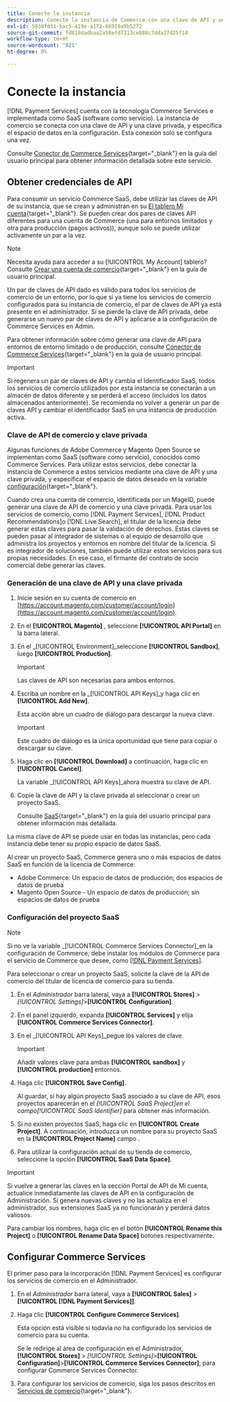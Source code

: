```yaml
---
title: Conecte la instancia
description: Conecte la instancia de Commerce con una clave de API y una clave privada, y especifique el espacio de datos en la configuración.
exl-id: 5038fd31-bac5-419e-a172-66919a9b5272
source-git-commit: fd818dadbaa2a58efd7313ce888c7dda27d25f14
workflow-type: tm+mt
source-wordcount: '921'
ht-degree: 0%

---
```


# Conecte la instancia

[!DNL Payment Services] cuenta con la tecnología Commerce Services e implementada como SaaS (software como servicio). La instancia de comercio se conecta con una clave de API y una clave privada, y especifica el espacio de datos en la configuración. Esta conexión solo se configura una vez.

Consulte [Conector de Commerce Services](https://docs.magento.com/user-guide/system/saas.html){target=&quot;_blank&quot;} en la guía del usuario principal para obtener información detallada sobre este servicio.

## Obtener credenciales de API

Para consumir un servicio Commerce SaaS, debe utilizar las claves de API de su instancia, que se crean y administran en su [El tablero Mi cuenta](https://account.magento.com/customer/account/login){target=&quot;_blank&quot;}. Se pueden crear dos pares de claves API diferentes para una cuenta de Commerce (una para entornos limitados y otra para producción (pagos activos)), aunque solo se puede utilizar activamente un par a la vez.

>[!NOTE]
>
>Necesita ayuda para acceder a su [!UICONTROL My Account] tablero? Consulte [Crear una cuenta de comercio](https://docs.magento.com/user-guide/magento/magento-account-create.html){target=&quot;_blank&quot;} en la guía de usuario principal.

Un par de claves de API dado es válido para todos los servicios de comercio de un entorno, por lo que si ya tiene los servicios de comercio configurados para su instancia de comercio, el par de claves de API ya está presente en el administrador. Si se pierde la clave de API privada, debe generarse un nuevo par de claves de API y aplicarse a la configuración de Commerce Services en Admin.

Para obtener información sobre cómo generar una clave de API para entornos de entorno limitado o de producción, consulte [Conector de Commerce Services](https://docs.magento.com/user-guide/system/saas.html){target=&quot;_blank&quot;} en la guía de usuario principal.

>[!IMPORTANT]
>
>Si regenera un par de claves de API y cambia el Identificador SaaS, todos los servicios de comercio utilizados por esta instancia se conectarán a un almacén de datos diferente y se perderá el acceso (incluidos los datos almacenados anteriormente). Se recomienda no volver a generar un par de claves API y cambiar el identificador SaaS en una instancia de producción activa.

### Clave de API de comercio y clave privada

Algunas funciones de Adobe Commerce y Magento Open Source se implementan como SaaS (software como servicio), conocidos como Commerce Services. Para utilizar estos servicios, debe conectar la instancia de Commerce a estos servicios mediante una clave de API y una clave privada, y especificar el espacio de datos deseado en la variable [configuración](https://docs.magento.com/user-guide/configuration/services/saas.html){target=&quot;_blank&quot;}.

Cuando crea una cuenta de comercio, identificada por un MageID, puede generar una clave de API de comercio y una clave privada. Para usar los servicios de comercio, como [!DNL Payment Services], [!DNL Product Recommendations]o [!DNL Live Search], el titular de la licencia debe generar estas claves para pasar la validación de derechos. Estas claves se pueden pasar al integrador de sistemas o al equipo de desarrollo que administra los proyectos y entornos en nombre del titular de la licencia. Si es integrador de soluciones, también puede utilizar estos servicios para sus propias necesidades. En ese caso, el firmante del contrato de socio comercial debe generar las claves.

### Generación de una clave de API y una clave privada

1. Inicie sesión en su cuenta de comercio en [https://account.magento.com/customer/account/login](https://account.magento.com/customer/account/login).
1. En el **[!UICONTROL Magento]** , seleccione **[!UICONTROL API Portal]** en la barra lateral.
1. En el _[!UICONTROL Environment]_seleccione **[!UICONTROL Sandbox]**, luego **[!UICONTROL Production]**.

   >[!IMPORTANT]
   >
   >Las claves de API son necesarias para ambos entornos.

1. Escriba un nombre en la _[!UICONTROL API Keys]_y haga clic en **[!UICONTROL Add New]**.

   Esta acción abre un cuadro de diálogo para descargar la nueva clave.

   >[!IMPORTANT]
   >
   >Este cuadro de diálogo es la única oportunidad que tiene para copiar o descargar su clave.

1. Haga clic en **[!UICONTROL Download]** a continuación, haga clic en **[!UICONTROL Cancel]**.

   La variable _[!UICONTROL API Keys]_ahora muestra su clave de API.

1. Copie la clave de API y la clave privada al seleccionar o crear un proyecto SaaS.

   Consulte [SaaS](https://docs.magento.com/user-guide/system/saas.html){target=&quot;_blank&quot;} en la guía del usuario principal para obtener información más detallada.

La misma clave de API se puede usar en todas las instancias, pero cada instancia debe tener su propio espacio de datos SaaS.

Al crear un proyecto SaaS, Commerce genera uno o más espacios de datos SaaS en función de la licencia de Commerce:

* Adobe Commerce: Un espacio de datos de producción; dos espacios de datos de prueba
* Magento Open Source - Un espacio de datos de producción; sin espacios de datos de prueba

### Configuración del proyecto SaaS

>[!NOTE]
>
>Si no ve la variable _[!UICONTROL Commerce Services Connector]_en la configuración de Commerce, debe instalar los módulos de Commerce para el servicio de Commerce que desee, como [[!DNL Payment Services]](install.md).

Para seleccionar o crear un proyecto SaaS, solicite la clave de la API de comercio del titular de licencia de comercio para su tienda.

1. En el _Administrador_ barra lateral, vaya a **[!UICONTROL Stores]** > _[!UICONTROL Settings]_>**[!UICONTROL Configuration]**.
1. En el panel izquierdo, expanda **[!UICONTROL Services]** y elija **[!UICONTROL Commerce Services Connector]**.
1. En el _[!UICONTROL API Keys]_pegue los valores de clave.

   >[!IMPORTANT]
   >
   >Añadir valores clave para ambas **[!UICONTROL sandbox]** y **[!UICONTROL production]** entornos.

1. Haga clic **[!UICONTROL Save Config]**.

   Al guardar, si hay algún proyecto SaaS asociado a su clave de API, esos proyectos aparecerán en el _[!UICONTROL SaaS Project]_en el campo_[!UICONTROL SaaS Identifier]_ para obtener más información.

1. Si no existen proyectos SaaS, haga clic en **[!UICONTROL Create Project]**. A continuación, introduzca un nombre para su proyecto SaaS en la **[!UICONTROL Project Name]** campo .
1. Para utilizar la configuración actual de su tienda de comercio, seleccione la opción **[!UICONTROL SaaS Data Space]**.

>[!IMPORTANT]
>
>Si vuelve a generar las claves en la sección Portal de API de Mi cuenta, actualice inmediatamente las claves de API en la configuración de Administración. Si genera nuevas claves y no las actualiza en el administrador, sus extensiones SaaS ya no funcionarán y perderá datos valiosos.

Para cambiar los nombres, haga clic en el botón **[!UICONTROL Rename this Project]** o **[!UICONTROL Rename Data Space]** botones respectivamente.

## Configurar Commerce Services

El primer paso para la incorporación [!DNL Payment Services] es configurar los servicios de comercio en el Administrador.

1. En el _Administrador_ barra lateral, vaya a **[!UICONTROL Sales]** > **[!UICONTROL [!DNL Payment Services]]**.
1. Haga clic **[!UICONTROL Configure Commerce Services]**.

   Esta opción está visible si todavía no ha configurado los servicios de comercio para su cuenta.

   Se le redirige al área de configuración en el Administrador, **[!UICONTROL Stores]** > _[!UICONTROL Settings]_>**[!UICONTROL Configuration]**>**[!UICONTROL Commerce Services Connector]**, para configurar Commerce Services Connector.

1. Para configurar los servicios de comercio, siga los pasos descritos en [Servicios de comercio](https://docs.magento.com/user-guide/system/saas.html#createsaasenv){target=&quot;_blank&quot;}.
